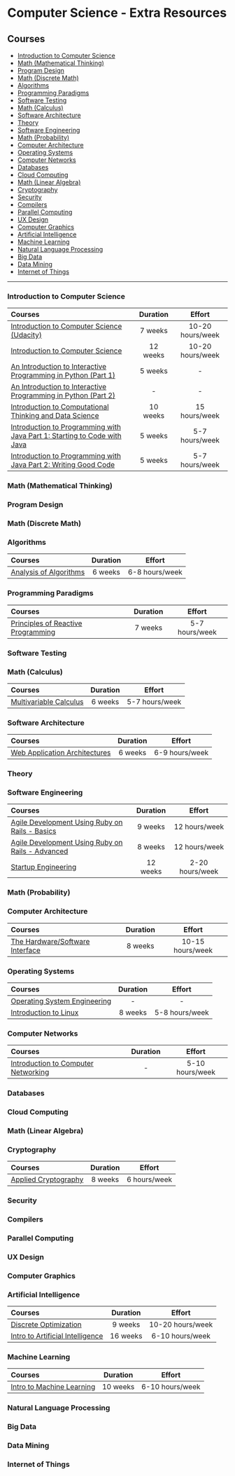 # Computer Science - Extra Resources

## Courses

- [Introduction to Computer Science](#introduction-to-computer-science)
- [Math (Mathematical Thinking)](#math-mathematical-thinking)
- [Program Design](#program-design)
- [Math (Discrete Math)](#math-discrete-math)
- [Algorithms](#algorithms)
- [Programming Paradigms](#programming-paradigms)
- [Software Testing](#software-testing)
- [Math (Calculus)](#math-calculus)
- [Software Architecture](#software-architecture)
- [Theory](#theory)
- [Software Engineering](#software-engineering)
- [Math (Probability)](#math-probability)
- [Computer Architecture](#computer-architecture)
- [Operating Systems](#operating-systems)
- [Computer Networks](#computer-networks)
- [Databases](#databases)
- [Cloud Computing](#cloud-computing)
- [Math (Linear Algebra)](#math-linear-algebra)
- [Cryptography](#cryptography)
- [Security](#security)
- [Compilers](#compilers)
- [Parallel Computing](#parallel-computing)
- [UX Design](#ux-design)
- [Computer Graphics](#computer-graphics)
- [Artificial Intelligence](#artificial-intelligence)
- [Machine Learning](#machine-learning)
- [Natural Language Processing](#natural-language-processing)
- [Big Data](#big-data)
- [Data Mining](#data-mining)
- [Internet of Things](#internet-of-things)

---

### Introduction to Computer Science

Courses | Duration | Effort
:-- | :--: | :--:
[Introduction to Computer Science (Udacity)](https://www.udacity.com/course/intro-to-computer-science--cs101)| 7 weeks | 10-20 hours/week
[Introduction to Computer Science](https://www.edx.org/course/introduction-computer-science-harvardx-cs50x#!)| 12 weeks | 10-20 hours/week
[An Introduction to Interactive Programming in Python (Part 1)](https://www.coursera.org/learn/interactive-python-1)| 5 weeks | -
[An Introduction to Interactive Programming in Python (Part 2)](https://www.coursera.org/learn/interactive-python-2)| - | -
[Introduction to Computational Thinking and Data Science](https://www.edx.org/course/introduction-computational-thinking-data-mitx-6-00-2x-2#!)| 10 weeks | 15 hours/week
[Introduction to Programming with Java Part 1: Starting to Code with Java](https://prod-edx-mktg-edit.edx.org/course/introduction-programming-java-part-1-uc3mx-it-1-1x-0)| 5 weeks | 5-7 hours/week
[Introduction to Programming with Java Part 2: Writing Good Code](https://prod-edx-mktg-edit.edx.org/course/introduction-programming-java-part-2-uc3mx-it-1-2x)| 5 weeks | 5-7 hours/week
### Math (Mathematical Thinking)

### Program Design

### Math (Discrete Math)

### Algorithms

Courses | Duration | Effort
:-- | :--: | :--:
[Analysis of Algorithms](https://www.coursera.org/course/aofa)| 6 weeks | 6-8 hours/week

### Programming Paradigms

Courses | Duration | Effort
:-- | :--: | :--:
[Principles of Reactive Programming](https://www.coursera.org/course/reactive)| 7 weeks | 5-7 hours/week

### Software Testing

### Math (Calculus)

Courses | Duration | Effort
:-- | :--: | :--:
[Multivariable Calculus](https://www.coursera.org/course/m2o2c2)| 6 weeks | 5-7 hours/week

### Software Architecture

Courses | Duration | Effort
:-- | :--: | :--:
[Web Application Architectures](https://www.coursera.org/course/webapplications)| 6 weeks | 6-9 hours/week

### Theory

### Software Engineering

Courses | Duration | Effort
:-- | :--: | :--:
[Agile Development Using Ruby on Rails - Basics](https://www.edx.org/course/agile-development-using-ruby-rails-uc-berkeleyx-cs169-1x)| 9 weeks | 12 hours/week
[Agile Development Using Ruby on Rails - Advanced](https://www.edx.org/course/agile-development-using-ruby-rails-uc-berkeleyx-cs169-2x)| 8 weeks | 12 hours/week
[Startup Engineering](https://www.coursera.org/course/startup) | 12 weeks | 2-20 hours/week

### Math (Probability)

### Computer Architecture

Courses | Duration | Effort
:-- | :--: | :--:
[The Hardware/Software Interface](https://www.coursera.org/course/hwswinterface)| 8 weeks | 10-15 hours/week

### Operating Systems

Courses | Duration | Effort
:-- | :--: | :--:
[Operating System Engineering](http://ocw.mit.edu/courses/electrical-engineering-and-computer-science/6-828-operating-system-engineering-fall-2012/)| - | -
[Introduction to Linux](https://www.edx.org/course/introduction-linux-linuxfoundationx-lfs101x-0)| 8 weeks | 5-8 hours/week

### Computer Networks

Courses | Duration | Effort
:-- | :--: | :--:
[Introduction to Computer Networking](https://lagunita.stanford.edu/courses/Engineering/Networking-SP/SelfPaced/about) | - | 5-10 hours/week

### Databases

### Cloud Computing

### Math (Linear Algebra)

### Cryptography

Courses | Duration | Effort
:-- | :--: | :--:
[Applied Cryptography](https://www.udacity.com/course/applied-cryptography--cs387)| 8 weeks | 6 hours/week

### Security

### Compilers

### Parallel Computing

### UX Design

### Computer Graphics

### Artificial Intelligence
Courses | Duration | Effort
:-- | :--: | :--:
[Discrete Optimization](https://www.coursera.org/course/optimization)| 9 weeks | 10-20 hours/week
[Intro to Artificial Intelligence](https://www.udacity.com/course/intro-to-artificial-intelligence--cs271)| 16 weeks | 6-10 hours/week 

### Machine Learning

Courses | Duration | Effort
:-- | :--: | :--:
[Intro to Machine Learning](https://www.udacity.com/course/intro-to-machine-learning--ud120)| 10 weeks | 6-10 hours/week

### Natural Language Processing

### Big Data

### Data Mining

### Internet of Things
